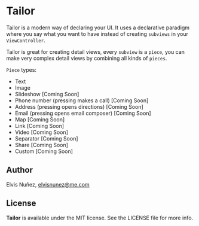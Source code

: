 # Tailor

Tailor is a modern way of declaring your UI. It uses a declarative paradigm where you say what you want to have instead of creating `subviews` in your `ViewController`.

Tailor is great for creating detail views, every `subview` is a `piece`, you can make very complex detail views by combining all kinds of `pieces`.

`Piece` types:

- Text
- Image
- Slideshow [Coming Soon]
- Phone number (pressing makes a call)  [Coming Soon]
- Address (pressing opens directions)  [Coming Soon]
- Email (pressing opens email composer)  [Coming Soon]
- Map  [Coming Soon]
- Link  [Coming Soon]
- Video  [Coming Soon]
- Separator  [Coming Soon]
- Share  [Coming Soon]
- Custom [Coming Soon]

## Author

Elvis Nuñez, elvisnunez@me.com

## License

**Tailor** is available under the MIT license. See the LICENSE file for more info.
